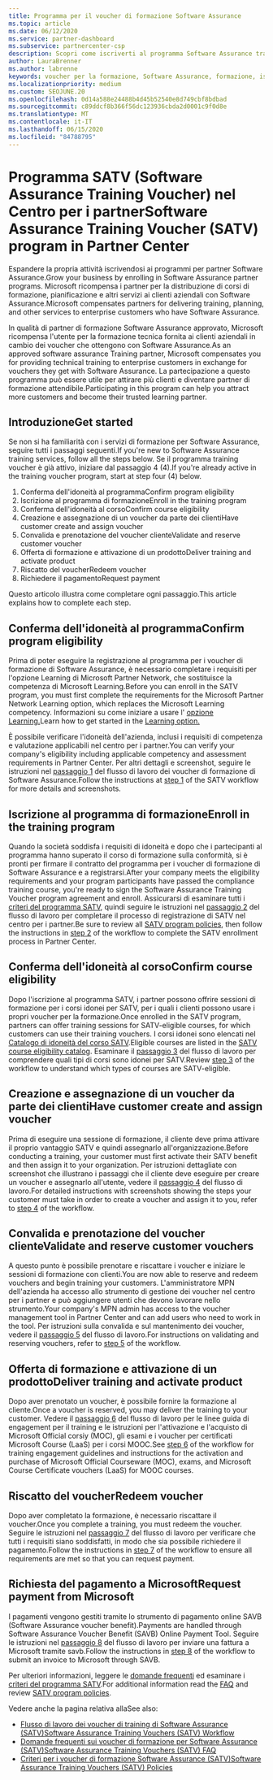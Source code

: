 ```yaml
---
title: Programma per il voucher di formazione Software Assurance
ms.topic: article
ms.date: 06/12/2020
ms.service: partner-dashboard
ms.subservice: partnercenter-csp
description: Scopri come iscriverti al programma Software Assurance training voucher per ottenere la possibilità di compensare la formazione e la pianificazione per i clienti aziendali.
author: LauraBrenner
ms.author: labrenne
keywords: voucher per la formazione, Software Assurance, formazione, iscriversi a SATV, SATV
ms.localizationpriority: medium
ms.custom: SEOJUNE.20
ms.openlocfilehash: 0d14a588e24488b4d45b52540e8d749cbf8bdbad
ms.sourcegitcommit: c89ddcf8b366f56dc123936cbda2d0001c9f0d8e
ms.translationtype: MT
ms.contentlocale: it-IT
ms.lasthandoff: 06/15/2020
ms.locfileid: "84788795"
---
```

# <a name="software-assurance-training-voucher-satv-program-in-partner-center"></a><span data-ttu-id="dc0d3-104">Programma SATV (Software Assurance Training Voucher) nel Centro per i partner</span><span class="sxs-lookup"><span data-stu-id="dc0d3-104">Software Assurance Training Voucher (SATV) program in Partner Center</span></span>

<span data-ttu-id="dc0d3-105">Espandere la propria attività iscrivendosi ai programmi per partner Software Assurance.</span><span class="sxs-lookup"><span data-stu-id="dc0d3-105">Grow your business by enrolling in Software Assurance partner programs.</span></span> <span data-ttu-id="dc0d3-106">Microsoft ricompensa i partner per la distribuzione di corsi di formazione, pianificazione e altri servizi ai clienti aziendali con Software Assurance.</span><span class="sxs-lookup"><span data-stu-id="dc0d3-106">Microsoft compensates partners for delivering training, planning, and other services to enterprise customers who have Software Assurance.</span></span>

<span data-ttu-id="dc0d3-107">In qualità di partner di formazione Software Assurance approvato, Microsoft ricompensa l'utente per la formazione tecnica fornita ai clienti aziendali in cambio dei voucher che ottengono con Software Assurance.</span><span class="sxs-lookup"><span data-stu-id="dc0d3-107">As an approved software assurance Training partner, Microsoft compensates you for providing technical training to enterprise customers in exchange for vouchers they get with Software Assurance.</span></span> <span data-ttu-id="dc0d3-108">La partecipazione a questo programma può essere utile per attirare più clienti e diventare partner di formazione attendibile.</span><span class="sxs-lookup"><span data-stu-id="dc0d3-108">Participating in this program can help you attract more customers and become their trusted learning partner.</span></span>

## <a name="get-started"></a><span data-ttu-id="dc0d3-109">Introduzione</span><span class="sxs-lookup"><span data-stu-id="dc0d3-109">Get started</span></span>

<span data-ttu-id="dc0d3-110">Se non si ha familiarità con i servizi di formazione per Software Assurance, seguire tutti i passaggi seguenti.</span><span class="sxs-lookup"><span data-stu-id="dc0d3-110">If you're new to Software Assurance training services, follow all the steps below.</span></span> <span data-ttu-id="dc0d3-111">Se il programma training voucher è già attivo, iniziare dal passaggio 4 (4).</span><span class="sxs-lookup"><span data-stu-id="dc0d3-111">If you're already active in the training voucher program, start at step four (4) below.</span></span> 

1. <span data-ttu-id="dc0d3-112">Conferma dell'idoneità al programma</span><span class="sxs-lookup"><span data-stu-id="dc0d3-112">Confirm program eligibility</span></span>
2. <span data-ttu-id="dc0d3-113">Iscrizione al programma di formazione</span><span class="sxs-lookup"><span data-stu-id="dc0d3-113">Enroll in the training program</span></span>
3. <span data-ttu-id="dc0d3-114">Conferma dell'idoneità al corso</span><span class="sxs-lookup"><span data-stu-id="dc0d3-114">Confirm course eligibility</span></span>
4. <span data-ttu-id="dc0d3-115">Creazione e assegnazione di un voucher da parte dei clienti</span><span class="sxs-lookup"><span data-stu-id="dc0d3-115">Have customer create and assign voucher</span></span>
5. <span data-ttu-id="dc0d3-116">Convalida e prenotazione del voucher cliente</span><span class="sxs-lookup"><span data-stu-id="dc0d3-116">Validate and reserve customer voucher</span></span>
6. <span data-ttu-id="dc0d3-117">Offerta di formazione e attivazione di un prodotto</span><span class="sxs-lookup"><span data-stu-id="dc0d3-117">Deliver training and activate product</span></span>
7. <span data-ttu-id="dc0d3-118">Riscatto del voucher</span><span class="sxs-lookup"><span data-stu-id="dc0d3-118">Redeem voucher</span></span>
8. <span data-ttu-id="dc0d3-119">Richiedere il pagamento</span><span class="sxs-lookup"><span data-stu-id="dc0d3-119">Request payment</span></span>

<span data-ttu-id="dc0d3-120">Questo articolo illustra come completare ogni passaggio.</span><span class="sxs-lookup"><span data-stu-id="dc0d3-120">This article explains how to complete each step.</span></span>

## <a name="confirm-program-eligibility"></a><span data-ttu-id="dc0d3-121">Conferma dell'idoneità al programma</span><span class="sxs-lookup"><span data-stu-id="dc0d3-121">Confirm program eligibility</span></span>

<span data-ttu-id="dc0d3-122">Prima di poter eseguire la registrazione al programma per i voucher di formazione di Software Assurance, è necessario completare i requisiti per l'opzione Learning di Microsoft Partner Network, che sostituisce la competenza di Microsoft Learning.</span><span class="sxs-lookup"><span data-stu-id="dc0d3-122">Before you can enroll in the SATV program, you must first complete the requirements for the Microsoft Partner Network Learning option, which replaces the Microsoft Learning competency.</span></span> <span data-ttu-id="dc0d3-123">Informazioni su come iniziare a usare l' [opzione Learning.](https://partner.microsoft.com/membership/learning-partners)</span><span class="sxs-lookup"><span data-stu-id="dc0d3-123">Learn how to get started in the [Learning option.](https://partner.microsoft.com/membership/learning-partners)</span></span>

<span data-ttu-id="dc0d3-124">È possibile verificare l'idoneità dell'azienda, inclusi i requisiti di competenza e valutazione applicabili nel centro per i partner.</span><span class="sxs-lookup"><span data-stu-id="dc0d3-124">You can verify your company's eligibility including applicable competency and assessment requirements in Partner Center.</span></span> <span data-ttu-id="dc0d3-125">Per altri dettagli e screenshot, seguire le istruzioni nel [passaggio 1](https://query.prod.cms.rt.microsoft.com/cms/api/am/binary/RE4s3bB) del flusso di lavoro dei voucher di formazione di Software Assurance.</span><span class="sxs-lookup"><span data-stu-id="dc0d3-125">Follow the instructions at [step 1](https://query.prod.cms.rt.microsoft.com/cms/api/am/binary/RE4s3bB) of the SATV workflow for more details and screenshots.</span></span>

## <a name="enroll-in-the-training-program"></a><span data-ttu-id="dc0d3-126">Iscrizione al programma di formazione</span><span class="sxs-lookup"><span data-stu-id="dc0d3-126">Enroll in the training program</span></span>

<span data-ttu-id="dc0d3-127">Quando la società soddisfa i requisiti di idoneità e dopo che i partecipanti al programma hanno superato il corso di formazione sulla conformità, si è pronti per firmare il contratto del programma per i voucher di formazione di Software Assurance e a registrarsi.</span><span class="sxs-lookup"><span data-stu-id="dc0d3-127">After your company meets the eligibility requirements and your program participants have passed the compliance training course, you're ready to sign the Software Assurance Training Voucher program agreement and enroll.</span></span> <span data-ttu-id="dc0d3-128">Assicurarsi di esaminare tutti i [criteri del programma SATV](https://query.prod.cms.rt.microsoft.com/cms/api/am/binary/RE3koEP), quindi seguire le istruzioni nel [passaggio 2](https://query.prod.cms.rt.microsoft.com/cms/api/am/binary/RE4s3bB) del flusso di lavoro per completare il processo di registrazione di SATV nel centro per i partner.</span><span class="sxs-lookup"><span data-stu-id="dc0d3-128">Be sure to review all [SATV program policies](https://query.prod.cms.rt.microsoft.com/cms/api/am/binary/RE3koEP), then follow the instructions in [step 2](https://query.prod.cms.rt.microsoft.com/cms/api/am/binary/RE4s3bB) of the workflow to complete the SATV enrollment process in Partner Center.</span></span>


## <a name="confirm-course-eligibility"></a><span data-ttu-id="dc0d3-129">Conferma dell'idoneità al corso</span><span class="sxs-lookup"><span data-stu-id="dc0d3-129">Confirm course eligibility</span></span>
<span data-ttu-id="dc0d3-130">Dopo l'iscrizione al programma SATV, i partner possono offrire sessioni di formazione per i corsi idonei per SATV, per i quali i clienti possono usare i propri voucher per la formazione.</span><span class="sxs-lookup"><span data-stu-id="dc0d3-130">Once enrolled in the SATV program, partners can offer training sessions for SATV-eligible courses, for which customers can use their training vouchers.</span></span> <span data-ttu-id="dc0d3-131">I corsi idonei sono elencati nel [Catalogo di idoneità del corso SATV](https://savl-catalog.microsoft.com/).</span><span class="sxs-lookup"><span data-stu-id="dc0d3-131">Eligible courses are listed in the [SATV course eligibility catalog](https://savl-catalog.microsoft.com/).</span></span> <span data-ttu-id="dc0d3-132">Esaminare il [passaggio 3](https://query.prod.cms.rt.microsoft.com/cms/api/am/binary/RE4s3bB) del flusso di lavoro per comprendere quali tipi di corsi sono idonei per SATV.</span><span class="sxs-lookup"><span data-stu-id="dc0d3-132">Review [step 3](https://query.prod.cms.rt.microsoft.com/cms/api/am/binary/RE4s3bB) of the workflow to understand which types of courses are SATV-eligible.</span></span>

## <a name="have-customer-create-and-assign-voucher"></a><span data-ttu-id="dc0d3-133">Creazione e assegnazione di un voucher da parte dei clienti</span><span class="sxs-lookup"><span data-stu-id="dc0d3-133">Have customer create and assign voucher</span></span>

<span data-ttu-id="dc0d3-134">Prima di eseguire una sessione di formazione, il cliente deve prima attivare il proprio vantaggio SATV e quindi assegnarlo all'organizzazione.</span><span class="sxs-lookup"><span data-stu-id="dc0d3-134">Before conducting a training, your customer must first activate their SATV benefit and then assign it to your organization.</span></span> <span data-ttu-id="dc0d3-135">Per istruzioni dettagliate con screenshot che illustrano i passaggi che il cliente deve eseguire per creare un voucher e assegnarlo all'utente, vedere il [passaggio 4](https://query.prod.cms.rt.microsoft.com/cms/api/am/binary/RE4s3bB) del flusso di lavoro.</span><span class="sxs-lookup"><span data-stu-id="dc0d3-135">For detailed instructions with screenshots showing the steps your customer must take in order to create a voucher and assign it to you, refer to [step 4](https://query.prod.cms.rt.microsoft.com/cms/api/am/binary/RE4s3bB) of the workflow.</span></span>

## <a name="validate-and-reserve-customer-vouchers"></a><span data-ttu-id="dc0d3-136">Convalida e prenotazione del voucher cliente</span><span class="sxs-lookup"><span data-stu-id="dc0d3-136">Validate and reserve customer vouchers</span></span>

<span data-ttu-id="dc0d3-137">A questo punto è possibile prenotare e riscattare i voucher e iniziare le sessioni di formazione con clienti.</span><span class="sxs-lookup"><span data-stu-id="dc0d3-137">You are now able to reserve and redeem vouchers and begin training your customers.</span></span> <span data-ttu-id="dc0d3-138">L'amministratore MPN dell'azienda ha accesso allo strumento di gestione dei voucher nel centro per i partner e può aggiungere utenti che devono lavorare nello strumento.</span><span class="sxs-lookup"><span data-stu-id="dc0d3-138">Your company's MPN admin has access to the voucher management tool in Partner Center and can add users who need to work in the tool.</span></span> <span data-ttu-id="dc0d3-139">Per istruzioni sulla convalida e sul mantenimento dei voucher, vedere il [passaggio 5](https://query.prod.cms.rt.microsoft.com/cms/api/am/binary/RE4s3bB) del flusso di lavoro.</span><span class="sxs-lookup"><span data-stu-id="dc0d3-139">For instructions on validating and reserving vouchers, refer to [step 5](https://query.prod.cms.rt.microsoft.com/cms/api/am/binary/RE4s3bB) of the workflow.</span></span>

## <a name="deliver-training-and-activate-product"></a><span data-ttu-id="dc0d3-140">Offerta di formazione e attivazione di un prodotto</span><span class="sxs-lookup"><span data-stu-id="dc0d3-140">Deliver training and activate product</span></span>

<span data-ttu-id="dc0d3-141">Dopo aver prenotato un voucher, è possibile fornire la formazione al cliente.</span><span class="sxs-lookup"><span data-stu-id="dc0d3-141">Once a voucher is reserved, you may deliver the training to your customer.</span></span> <span data-ttu-id="dc0d3-142">Vedere il [passaggio 6](https://query.prod.cms.rt.microsoft.com/cms/api/am/binary/RE4s3bB) del flusso di lavoro per le linee guida di engagement per il training e le istruzioni per l'attivazione e l'acquisto di Microsoft Official corsiy (MOC), gli esami e i voucher per certificati Microsoft Course (LaaS) per i corsi MOOC.</span><span class="sxs-lookup"><span data-stu-id="dc0d3-142">See [step 6](https://query.prod.cms.rt.microsoft.com/cms/api/am/binary/RE4s3bB) of the workflow for training engagement guidelines and instructions for the activation and purchase of Microsoft Official Courseware (MOC), exams, and Microsoft Course Certificate vouchers (LaaS) for MOOC courses.</span></span>

## <a name="redeem-voucher"></a><span data-ttu-id="dc0d3-143">Riscatto del voucher</span><span class="sxs-lookup"><span data-stu-id="dc0d3-143">Redeem voucher</span></span>

<span data-ttu-id="dc0d3-144">Dopo aver completato la formazione, è necessario riscattare il voucher.</span><span class="sxs-lookup"><span data-stu-id="dc0d3-144">Once you complete a training, you must redeem the voucher.</span></span> <span data-ttu-id="dc0d3-145">Seguire le istruzioni nel [passaggio 7](https://query.prod.cms.rt.microsoft.com/cms/api/am/binary/RE4s3bB) del flusso di lavoro per verificare che tutti i requisiti siano soddisfatti, in modo che sia possibile richiedere il pagamento.</span><span class="sxs-lookup"><span data-stu-id="dc0d3-145">Follow the instructions in [step 7](https://query.prod.cms.rt.microsoft.com/cms/api/am/binary/RE4s3bB) of the workflow to ensure all requirements are met so that you can request payment.</span></span> 


## <a name="request-payment-from-microsoft"></a><span data-ttu-id="dc0d3-146">Richiesta del pagamento a Microsoft</span><span class="sxs-lookup"><span data-stu-id="dc0d3-146">Request payment from Microsoft</span></span>

<span data-ttu-id="dc0d3-147">I pagamenti vengono gestiti tramite lo strumento di pagamento online SAVB (Software Assurance voucher benefit).</span><span class="sxs-lookup"><span data-stu-id="dc0d3-147">Payments are handled through Software Assurance Voucher Benefit (SAVB) Online Payment Tool.</span></span> <span data-ttu-id="dc0d3-148">Seguire le istruzioni nel [passaggio 8](https://query.prod.cms.rt.microsoft.com/cms/api/am/binary/RE4s3bB) del flusso di lavoro per inviare una fattura a Microsoft tramite savb.</span><span class="sxs-lookup"><span data-stu-id="dc0d3-148">Follow the instructions in [step 8](https://query.prod.cms.rt.microsoft.com/cms/api/am/binary/RE4s3bB) of the workflow to submit an invoice to Microsoft through SAVB.</span></span> 

<span data-ttu-id="dc0d3-149">Per ulteriori informazioni, leggere le [domande frequenti](https://query.prod.cms.rt.microsoft.com/cms/api/am/binary/RE3kz5o) ed esaminare i [criteri del programma SATV](https://query.prod.cms.rt.microsoft.com/cms/api/am/binary/RE3koEP).</span><span class="sxs-lookup"><span data-stu-id="dc0d3-149">For additional information read the [FAQ](https://query.prod.cms.rt.microsoft.com/cms/api/am/binary/RE3kz5o) and review [SATV program policies](https://query.prod.cms.rt.microsoft.com/cms/api/am/binary/RE3koEP).</span></span>

<span data-ttu-id="dc0d3-150">Vedere anche la pagina relativa alla</span><span class="sxs-lookup"><span data-stu-id="dc0d3-150">See also:</span></span>

- [<span data-ttu-id="dc0d3-151">Flusso di lavoro dei voucher di training di Software Assurance (SATV)</span><span class="sxs-lookup"><span data-stu-id="dc0d3-151">Software Assurance Training Vouchers (SATV) Workflow</span></span>](https://query.prod.cms.rt.microsoft.com/cms/api/am/binary/RE4s3bB)
- [<span data-ttu-id="dc0d3-152">Domande frequenti sui voucher di formazione per Software Assurance (SATV)</span><span class="sxs-lookup"><span data-stu-id="dc0d3-152">Software Assurance Training Vouchers (SATV) FAQ</span></span>](https://query.prod.cms.rt.microsoft.com/cms/api/am/binary/RE3kz5o)
- [<span data-ttu-id="dc0d3-153">Criteri per i voucher di formazione Software Assurance (SATV)</span><span class="sxs-lookup"><span data-stu-id="dc0d3-153">Software Assurance Training Vouchers (SATV) Policies</span></span>](https://query.prod.cms.rt.microsoft.com/cms/api/am/binary/RE3koEP)
